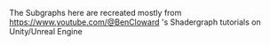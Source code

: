 The Subgraphs here are recreated mostly from https://www.youtube.com/@BenCloward 's Shadergraph tutorials on Unity/Unreal Engine
